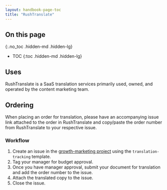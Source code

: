 ```yaml
---
layout: handbook-page-toc
title: "RushTranslate"
---
```


## On this page
{:.no_toc .hidden-md .hidden-lg}

- TOC
{:toc .hidden-md .hidden-lg}

## Uses

RushTranslate is a SaaS translation services primarily used, owned, and operated by the content marketing team. 

## Ordering

When placing an order for translation, please have an accompanying issue link attached to the order in RushTranslate and copy/paste the order number from RushTranslate to your respective issue. 

### Workflow 

1. Create an issue in the [growth-marketing project](https://gitlab.com/gitlab-com/marketing/growth-marketing/growth/-/issues) using the `translation-tracking` template. 
1. Tag your manager for budget approval. 
1. Once you have manager approval, submit your document for translation and add the order number to the issue. 
1. Attach the translated copy to the issue. 
1. Close the issue. 